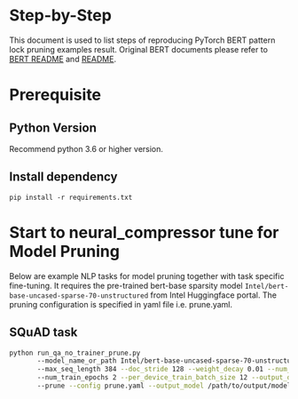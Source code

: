 Step-by-Step
============

This document is used to list steps of reproducing PyTorch BERT pattern lock pruning examples result.
Original BERT documents please refer to [BERT README](../../../../common/BERT_README.md) and [README](../../../../common/examples/question-answering/README.md).

# Prerequisite

## Python Version

Recommend python 3.6 or higher version.


## Install dependency

```shell
pip install -r requirements.txt
```

# Start to neural_compressor tune for Model Pruning

Below are example NLP tasks for model pruning together with task specific fine-tuning.
It requires the pre-trained bert-base sparsity model `Intel/bert-base-uncased-sparse-70-unstructured` from Intel Huggingface portal.
The pruning configuration is specified in yaml file i.e. prune.yaml.

## SQuAD task

```bash
python run_qa_no_trainer_prune.py
       --model_name_or_path Intel/bert-base-uncased-sparse-70-unstructured --dataset_name squad
       --max_seq_length 384 --doc_stride 128 --weight_decay 0.01 --num_warmup_steps 900 --learning_rate 1e-4
       --num_train_epochs 2 --per_device_train_batch_size 12 --output_dir /path/to/output_dir
       --prune --config prune.yaml --output_model /path/to/output/model.pt --seed 5143
```
